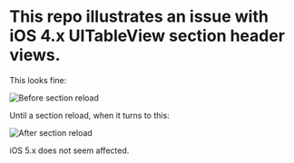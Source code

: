 # This repo illustrates an issue with iOS 4.x UITableView section header views.

This looks fine:

![Before section reload](/CorgiDude/TableSectionHeaderTest/raw/master/TableSectionHeaderTest/before-reload.png)

Until a section reload, when it turns to this:

![After section reload](/CorgiDude/TableSectionHeaderTest/raw/master/TableSectionHeaderTest/before-reload.png)

iOS 5.x does not seem affected.
